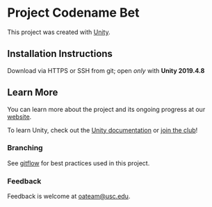 # Project Codename Bet

This project was created with [Unity](https://unity.com/).

## Installation Instructions

Download via HTTPS or SSH from git; open *only* with **Unity 2019.4.8**

## Learn More

You can learn more about the project and its ongoing progress at our [website](https://openalphausc.com/fall-2020).

To learn Unity, check out the [Unity documentation](https://unity.com/learn) or [join the club](http://openalphausc.com/apply)!

### Branching

See [gitflow](https://datasift.github.io/gitflow/IntroducingGitFlow.html) for best practices used in this project.

### Feedback  

Feedback is welcome at [oateam@usc.edu](oateam@usc.edu).

